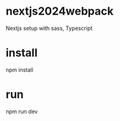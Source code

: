 # nextjs2024webpack
Nextjs setup with sass, Typescript


# install

npm install

# run 

npm run dev
